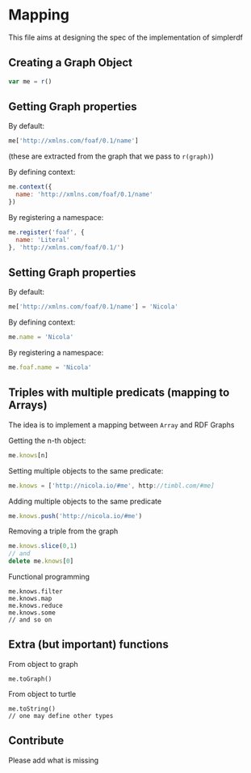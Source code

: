 # Mapping

This file aims at designing the spec of the implementation of simplerdf

## Creating a Graph Object

```javascript
var me = r()
```

## Getting Graph properties

By default:

```javascript
me['http://xmlns.com/foaf/0.1/name']
```
(these are extracted from the graph that we pass to `r(graph)`)

By defining context:

```javascript
me.context({
  name: 'http://xmlns.com/foaf/0.1/name'
})
```

By registering a namespace:

```javascript
me.register('foaf', {
  name: 'Literal'
}, 'http://xmlns.com/foaf/0.1/')
```

## Setting Graph properties

By default:

```javascript
me['http://xmlns.com/foaf/0.1/name'] = 'Nicola'
```

By defining context:
```javascript
me.name = 'Nicola'
```

By registering a namespace:
```javascript
me.foaf.name = 'Nicola'
```

## Triples with multiple predicats (mapping to Arrays)

The idea is to implement a mapping between `Array` and RDF Graphs

Getting the n-th object:

```javascript
me.knows[n]
```

Setting multiple objects to the same predicate: 

```javascript
me.knows = ['http://nicola.io/#me', http://timbl.com/#me]
```

Adding multiple objects to the same predicate

```javascript
me.knows.push('http://nicola.io/#me')
```

Removing a triple from the graph

```javascript
me.knows.slice(0,1)
// and
delete me.knows[0]
```

Functional programming
```
me.knows.filter
me.knows.map
me.knows.reduce
me.knows.some
// and so on
```

## Extra (but important) functions

From object to graph
```
me.toGraph()
```

From object to turtle

```
me.toString()
// one may define other types
```

## Contribute

Please add what is missing

